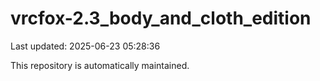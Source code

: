 # vrcfox-2.3_body_and_cloth_edition

Last updated: 2025-06-23 05:28:36

This repository is automatically maintained.
